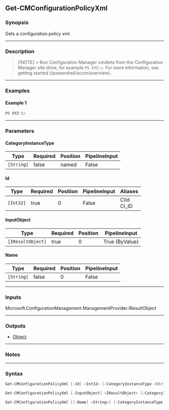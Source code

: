 Get-CMConfigurationPolicyXml
----------------------------




### Synopsis
Gets a configuration policy xml.



---


### Description

> [!NOTE] > Run Configuration Manager cmdlets from the Configuration Manager site drive, for example `PS XYZ:>`. For more information, see getting started (/powershell/sccm/overview).



---


### Examples
#### Example 1
```PowerShell
PS XYZ:\>
```



---


### Parameters
#### **CategoryInstanceType**








|Type      |Required|Position|PipelineInput|
|----------|--------|--------|-------------|
|`[String]`|false   |named   |False        |



#### **Id**








|Type     |Required|Position|PipelineInput|Aliases       |
|---------|--------|--------|-------------|--------------|
|`[Int32]`|true    |0       |False        |CIId<br/>CI_ID|



#### **InputObject**








|Type             |Required|Position|PipelineInput |
|-----------------|--------|--------|--------------|
|`[IResultObject]`|true    |0       |True (ByValue)|



#### **Name**








|Type      |Required|Position|PipelineInput|
|----------|--------|--------|-------------|
|`[String]`|false   |0       |False        |





---


### Inputs
Microsoft.ConfigurationManagement.ManagementProvider.IResultObject





---


### Outputs
* [Object](https://learn.microsoft.com/en-us/dotnet/api/System.Object)






---


### Notes




---


### Syntax
```PowerShell
Get-CMConfigurationPolicyXml [-Id] <Int32> [-CategoryInstanceType <String>] [<CommonParameters>]
```
```PowerShell
Get-CMConfigurationPolicyXml [-InputObject] <IResultObject> [-CategoryInstanceType <String>] [<CommonParameters>]
```
```PowerShell
Get-CMConfigurationPolicyXml [[-Name] <String>] [-CategoryInstanceType <String>] [<CommonParameters>]
```
